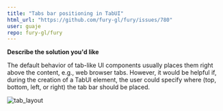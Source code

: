```yaml
---
title: "Tabs bar positioning in TabUI"
html_url: "https://github.com/fury-gl/fury/issues/780"
user: guaje
repo: fury-gl/fury
---
```


**Describe the solution you'd like**

The default behavior of tab-like UI components usually places them right above the content, e.g., web browser tabs. However, it would be helpful if, during the creation of a TabUI element, the user could specify where (top, bottom, left, or right) the tab bar should be placed.

![tab_layout](https://user-images.githubusercontent.com/9929496/231277565-dd240be4-3ed4-4f49-b4c3-38c935c9a766.png)
